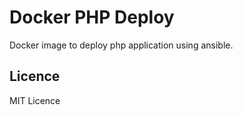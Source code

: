 # Docker PHP Deploy

Docker image to deploy php application using ansible.

## Licence

MIT Licence
